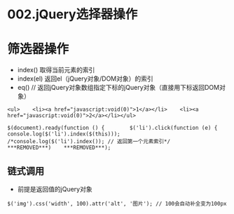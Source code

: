 # 002.jQuery选择器操作

# 筛选器操作

- index() 取得当前元素的索引
- index(el) 返回el（jQuery对象/DOM对象）的索引
- eq() // 返回jQuery对象数组指定下标的jQuery对象（直接用下标返回DOM对象）

```
<ul>    <li><a href="javascript:void(0)">1</a></li>    <li><a href="javascript:void(0)">2</a></li></ul>
```

```
$(document).ready(function () {        $('li').click(function (e) {            console.log($('li').index($(this)));            /*console.log($('li').index()); // 返回第一个元素索引*/        ***REMOVED***)    ***REMOVED***);
```

## 链式调用

- 前提是返回值的jQuery对象

```
$('img').css('width', 100).attr('alt', '图片'); // 100会自动补全变为100px
```